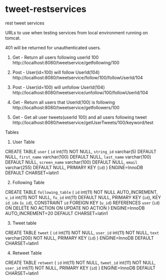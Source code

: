 # tweet-restservices
rest tweet services

URLs to use when testing services from local environment running on tomcat.  

401 will be returned for unauthenticated users.

1. Get - Return all users following userId 100
http://localhost:8080/tweetservice/getfollowing/100

2. Post - User(id=100) will follow UserId(104)
http://localhost:8080/tweetservice/follow/100/followUserId/104

3. Post - User(id=100) will unfollow UserId(104)
http://localhost:8080/tweetservice/unfollow/100/followUserId/104

4. Get -  Return all users that UserId(100) is following
http://localhost:8080/tweetservice/getfollowers/100

5. Get - Get all user tweets(userId 100) and all users following tweet
http://localhost:8080/tweetservice/getUserTweets/100/keyword/test


Tables

1. User Table

CREATE TABLE `user` (
  `id` int(11) NOT NULL,
  `string_id` varchar(5) DEFAULT NULL,
  `first_name` varchar(100) DEFAULT NULL,
  `last_name` varchar(100) DEFAULT NULL,
  `screen_name` varchar(100) DEFAULT NULL,
  `email` varchar(255) DEFAULT NULL,
  PRIMARY KEY (`id`)
) ENGINE=InnoDB DEFAULT CHARSET=latin1

2. Following Table

CREATE TABLE `following_table` (
  `id` int(11) NOT NULL AUTO_INCREMENT,
  `u_id` int(11) NOT NULL,
  `fu_id` int(11) DEFAULT NULL,
  PRIMARY KEY (`id`),
  KEY `id_idx` (`u_id`),
  CONSTRAINT `id` FOREIGN KEY (`u_id`) REFERENCES `user` (`id`) ON DELETE NO ACTION ON UPDATE NO ACTION
) ENGINE=InnoDB AUTO_INCREMENT=20 DEFAULT CHARSET=latin1

3. Tweet table

CREATE TABLE `tweet` (
  `id` int(11) NOT NULL,
  `user_id` int(11) NOT NULL,
  `text` varchar(200) NOT NULL,
  PRIMARY KEY (`id`)
) ENGINE=InnoDB DEFAULT CHARSET=latin1

4. Retweet Table

CREATE TABLE `retweet` (
  `id` int(11) NOT NULL,
  `tweet_id` int(11) NOT NULL,
  `user_id` int(11) NOT NULL,
  PRIMARY KEY (`id`)
) ENGINE=InnoDB DEFAULT CHARSET=latin1




